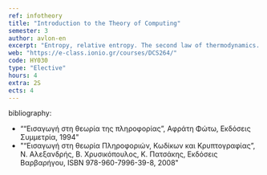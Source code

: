 ```yaml
---
ref: infotheory
title: "Introduction to the Theory of Computing"
semester: 3
author: avlon-en
excerpt: "Entropy, relative entropy. The second law of thermodynamics. «Asymptotic equipartition» property.  Entropy and stochastic processes. Data compression. Optimal codes,  Huffman code, Shannon-Fano-Elias code. Kolmogorov algorithmic complexity. Channel capacity. Shannon’s fundamental theorem. Differential entropy. Gauss bus. Information theory and advanced statistical issues. Maximum Entropy. Source coding. Approximation by Markov process. Galois bodies. Rate-loss function. Signals and noise. Error Correction Codes. Hamming codes, Reed-Muller codes. Information Theory Applications in investment theory."
web: "https://e-class.ionio.gr/courses/DCS264/"
code: ΗΥ030
type: "Elective"
hours: 4
extra: 2S
ects: 4
---
```



bibliography: 
  - ““Εισαγωγή στη θεωρία της πληροφορίας”, Αφράτη Φώτω, Εκδόσεις Συμμετρία, 1994"
  - "“Εισαγωγή στη θεωρία Πληροφοριών, Κωδίκων και Κρυπτογραφίας”, Ν. Αλεξανδρής, Β. Χρυσικόπουλος, Κ. Πατσάκης, Εκδόσεις Βαρβαρήγου, ISBN 978-960-7996-39-8, 2008"
  

